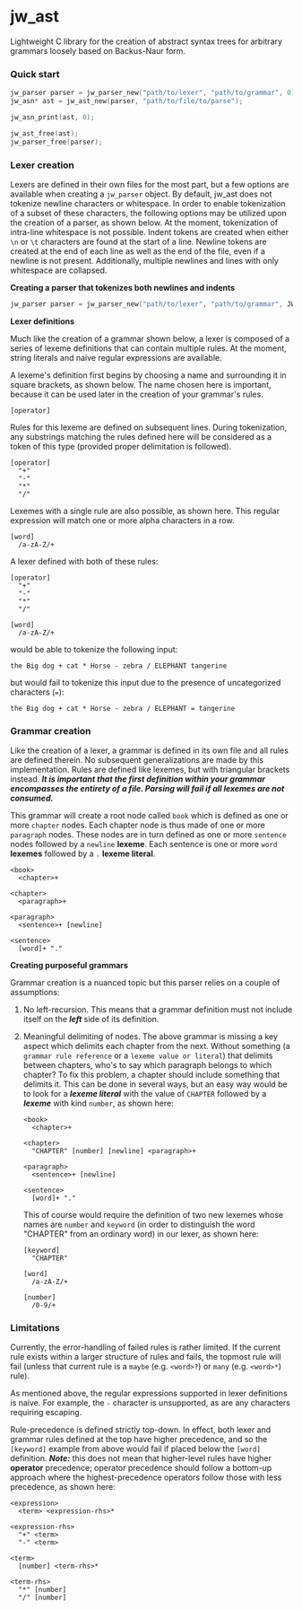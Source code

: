 # jw_ast
Lightweight C library for the creation of abstract syntax trees for arbitrary grammars loosely based on Backus-Naur form.

### Quick start
```c
jw_parser parser = jw_parser_new("path/to/lexer", "path/to/grammar", 0);
jw_asn* ast = jw_ast_new(parser, "path/to/file/to/parse");

jw_asn_print(ast, 0);

jw_ast_free(ast);
jw_parser_free(parser);
```

### Lexer creation

Lexers are defined in their own files for the most part, but a few options are available when creating a ```jw_parser``` object. By default, jw_ast does not tokenize newline characters or whitespace. In order to enable tokenization of a subset of these characters, the following options may be utilized upon the creation of a parser, as shown below. At the moment, tokenization of intra-line whitespace is not possible. Indent tokens are created when either ```\n``` or ```\t``` characters are found at the start of a line. Newline tokens are created at the end of each line as well as the end of the file, even if a newline is not present. Additionally, multiple newlines and lines with only whitespace are collapsed.

**Creating a parser that tokenizes both newlines and indents**

```c
jw_parser parser = jw_parser_new("path/to/lexer", "path/to/grammar", JW_AST_INDENT | JW_AST_NEWLINE);
```

**Lexer definitions**

Much like the creation of a grammar shown below, a lexer is composed of a series of lexeme definitions that can contain multiple rules. At the moment, string literals and naive regular expressions are available.

A lexeme's definition first begins by choosing a name and surrounding it in square brackets, as shown below. The name chosen here is important, because it can be used later in the creation of your grammar's rules.

```
[operator]
```

Rules for this lexeme are defined on subsequent lines. During tokenization, any substrings matching the rules defined here will be considered as a token of this type (provided proper delimitation is followed).

```
[operator]
  "+"
  "-"
  "*"
  "/"
```

Lexemes with a single rule are also possible, as shown here. This regular expression will match one or more alpha characters in a row.

```
[word]
  /a-zA-Z/+
```

A lexer defined with both of these rules:

```
[operator]
  "+"
  "-"
  "*"
  "/"

[word]
  /a-zA-Z/+
```

would be able to tokenize the following input:

```
the Big dog + cat * Horse - zebra / ELEPHANT tangerine
```

but would fail to tokenize this input due to the presence of uncategorized characters (```=```):

```
the Big dog + cat * Horse - zebra / ELEPHANT = tangerine
```

### Grammar creation

Like the creation of a lexer, a grammar is defined in its own file and all rules are defined therein. No subsequent generalizations are made by this implementation. Rules are defined like lexemes, but with triangular brackets instead. ***It is important that the first definition within your grammar encompasses the entirety of a file. Parsing will fail if all lexemes are not consumed.***

This grammar will create a root node called ```book``` which is defined as one or more ```chapter``` nodes. Each chapter node is thus made of one or more ```paragraph``` nodes. These nodes are in turn defined as one or more ```sentence``` nodes followed by a ```newline``` **lexeme**. Each sentence is one or more ```word``` **lexemes** followed by a ```.``` **lexeme literal**.

```
<book>
  <chapter>+

<chapter>
  <paragraph>+

<paragraph>
  <sentence>+ [newline]

<sentence>
  [word]+ "."
```

**Creating purposeful grammars**

Grammar creation is a nuanced topic but this parser relies on a couple of assumptions:
1. No left-recursion. This means that a grammar definition must not include itself on the ***left*** side of its definition.
2. Meaningful delimiting of nodes. The above grammar is missing a key aspect which delimits each chapter from the next. Without something (a ```grammar rule reference``` or a ```lexeme value or literal```) that delimits between chapters, who's to say which paragraph belongs to which chapter? To fix this problem, a chapter should include something that delimits it. This can be done in several ways, but an easy way would be to look for a ***lexeme literal*** with the value of ```CHAPTER``` followed by a ***lexeme*** with kind ```number```, as shown here:

   ```
   <book>
     <chapter>+

   <chapter>
     "CHAPTER" [number] [newline] <paragraph>+

   <paragraph>
     <sentence>+ [newline]

   <sentence>
     [word]+ "."
   ```

   This of course would require the definition of two new lexemes whose names are ```number``` and ```keyword``` (in order to distinguish the word "CHAPTER" from an ordinary word) in our lexer, as shown here:

   ```
   [keyword]
     "CHAPTER"

   [word]
     /a-zA-Z/+
   
   [number]
     /0-9/+
   ```

### Limitations

Currently, the error-handling of failed rules is rather limited. If the current rule exists within a larger structure of rules and fails, the topmost rule will fail (unless that current rule is a ```maybe``` (e.g. ```<word>?```) or ```many``` (e.g. ```<word>*```) rule).

As mentioned above, the regular expressions supported in lexer definitions is naive. For example, the ```-``` character is unsupported, as are any characters requiring escaping.

Rule-precedence is defined strictly top-down. In effect, both lexer and grammar rules defined at the top have higher precedence, and so the ```[keyword]``` example from above would fail if placed below the ```[word]``` definition. ***Note:*** this does not mean that higher-level rules have higher **operator** precedence; operator precedence should follow a bottom-up approach where the highest-precedence operators follow those with less precedence, as shown here:

```
<expression>
  <term> <expression-rhs>*

<expression-rhs>
  "+" <term>
  "-" <term>

<term>
  [number] <term-rhs>*

<term-rhs>
  "*" [number]
  "/" [number]
```
